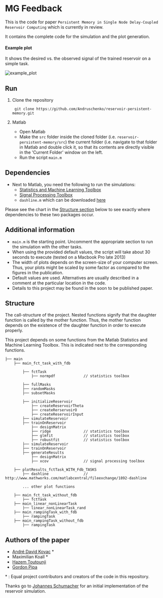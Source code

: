 # MG Feedback

This is the code for paper `Persistent Memory in Single Node Delay-Coupled Reservoir Computing` which is currently in review.

It contains the complete code for the simulation and the plot generation.

#### Example plot

It shows the desired vs. the observed signal of the trained reservoir on a simple task.

![example_plot](https://cloud.githubusercontent.com/assets/1945462/15800954/2173aa22-2a87-11e6-9263-98f009ed4818.jpg)

## Run

1. Clone the repository

		git clone https://github.com/Andruschenko/reservoir-persistent-memory.git

2. Matlab
	* Open Matlab
	* Make the `src` folder inside the cloned folder (i.e. `reservoir-persistent-memory/src`) the current folder (i.e. navigate to that folder in Matlab and double click it, so that its contents are directly visible in the 'Current Folder' window on the left.
	* Run the script `main.m` 

## Dependencies

* Next to Matlab, you need the following to run the simulations: 
	* [Statistics and Machine Learning Toolbox](http://uk.mathworks.com/products/statistics/)
	* [Signal Processing Toolbox](http://uk.mathworks.com/products/signal/)
	* `dashline.m` which can be downloaded [here](http://www.mathworks.com/matlabcentral/fileexchange/1892-dashline)
	
Please see the chart in the [Structure section](#structure) below to see exactly where dependencies to these two packages occur.

## Additional information

* `main.m` is the starting point. Uncomment the appropriate section to run the simulation with the other tasks.
* When using the provided default values, the script will take about 30 seconds to execute (tested on a Macbook Pro late 2013)
* The width of plots depends on the screen-size of your computer screen. Thus, your plots might be scaled by some factor as compared to the figures in the publication.
* Default values are used. Alternatives are usually described in a comment at the particular location in the code.
* Details to this project may be found in the soon to be published paper. 

## Structure

The call-structure of the project. Nested functions signify that the daughter function is called by the mother function. Thus, the mother function depends on the existence of the daughter function in order to execute properly.

This project depends on some functions from the Matlab Statistics and Machine Learning Toolbox. This is indicated next to the corresponding functions. 

	├── main
		├── main_fct_task_with_fdb
			
			├── fctTask
				├── normpdf 			// statistics toolbox
		
			├── fullMasks
			├── randomMasks
			├── subsetMasks
			
			├── initializeReservoir	
				├── createReservoirTheta
				├── createRerservoirO
				├── createReservoirInput
			├── simulateReservoir
			├── trainOnReservoir
				├── designMatrix
				├── ridge				// statistics toolbox
				├── glmfit				// statistics toolbox
				├── robustfit			// statistics toolbox
			├── simulateReservoir
			├── trainOnReservoir
			├── generateResults
				├── designMatrix
				├── xcov 				// signal processing toolbox
				
		├── plotResults_fctTask_WITH_Fdb_TASKS
			├── dashline 				// http://www.mathworks.com/matlabcentral/fileexchange/1892-dashline
			
			... other plot functions
		
		├── main_fct_task_without_fdb
			├── fctTask
		├── main_linear_nonLinearTask
			├── linear_nonLinearTask_rand
		├── main_rampingTask_with_fdb
			├── rampingTask
		├── main_rampingTask_without_fdb
			├── rampingTask


## Authors of the paper

* [André David Kovac](https://github.com/Andruschenko) *
* Maximilian Koall *
* [Hazem Toutounji](https://scholar.google.de/citations?user=agTxa24AAAAJ&hl=en)
* [Gordon Pipa](http://www.pipa.biz/)

\* : Equal project contributors and creators of the code in this repository.

Thanks go to [Johannes Schumacher](http://loop.frontiersin.org/people/18276/overview) for an initial implementation of the reservoir simulation.